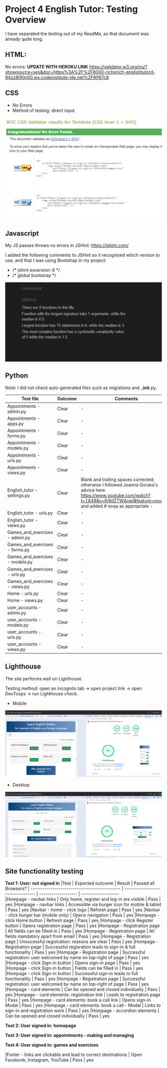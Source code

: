 # Project 4 English Tutor: Testing Overview 

I have separated the testing out of my ReadMe, as that document was already quite long.

## HTML:

No errors:  **UPDATE WITH HEROKU LINK**
https://validator.w3.org/nu/?showsource=yes&doc=https%3A%2F%2F8000-richprich-englishtutord-94zz8l90n00.ws.codeinstitute-ide.net%2F#l167c8

## CSS
- No Errors
- Method of testing: direct input

![CSS Validator](read-me_images/css-validator_no-errors.PNG)

## Javascript
My JS passes throws no errors in JSHint: https://jshint.com/

I added the following comments to JSHint so it recognised which version to use, and that I was using Bootstrap in my project: 

- /* jshint esversion: 6 */
- /* global bootstrap */

![JSHint Validator](read-me_images/jshint-feedback.PNG)

## Python

Note: I did not check auto-generated files such as migrations and ___init__.py.  

|Test file                                          | Outcome	                |  Comments              
| ---------------------------------------------	| ---------------------------------	| -------------------	  	
|Appointments - admin.py                    |  Clear      | -    |  
|Appointments - apps.py                    |   Clear      | -    |  
|Appointments - forms.py                   |  Clear      | -    |  
|Appointments - models.py                   | Clear      | -    |   
|Appointments - urls.py                   | Clear      | -    |   
|Appointments - views.py                   | Clear      | -    |  
|English_tutor - settings.py                   | Clear       | Blank and trailing spaces corrected; otherwise I followed Joanna Gorska's advice here https://www.youtube.com/watch?t=1648&v=6j9dZTW4owI&feature=youtu.be and added # noqa as appropriate -    |   
|English_tutor - urls.py                   | Clear      | -    |   
|English_tutor - views.py                   | Clear      | -    |   
|Games_and_exercises - admin.py                    | Clear       | -    |  
|Games_and_exercises - forms.py                   |   Clear     | -    |  
|Games_and_exercises - models.py                   | Clear       | -    |   
|Games_and_exercises - urls.py                   |  Clear     | -    |   
|Games_and_exercises - views.py                   |   Clear    | -    |   
|Home - urls.py                     |  Clear     | -    |   
|Home - views.py                   |   Clear    | -    | 
|user_accounts - admin.py                     |  Clear     | -    |   
|user_accounts - models.py                     |  Clear     | -    |   
|user_accounts - urls.py                     |  Clear      | -    |   
|user_accounts - views.py                   |    Clear    | -    | 

## Lighthouse 

The site performs well on Lighthouse.

Testing method: open an incognito tab -> open project link -> open DevToops -> run Lighthouse check.  

- Mobile

![Lighthouse Mobile](read-me_images/lighthouse-mobile.PNG)

- Desktop

![Lighthouse Desktop](read-me_images/lighthouse-desktop.PNG)

## Site functionality testing

**Test 1: User: not signed in**
|Test                                           | Expected outcome	                |  Result             | Passed all Browsers?
| ---------------------------------------------	| ---------------------------------	| -------------------	 | -------------------	 	
|Hompage - navbar links                  | Only home, register and log-in are visible         | Pass   |  yes
|Hompage - navbar links                  | Accessible via burger icon for mobile & tablet         | Pass   |  yes
|Navbar - home - click logo                     | Refresh page             	        | Pass    	      	| yes
|Navbar - click burger bar (mobile only)        | Opens navigation         	        | Pass    | yes
|Hompage - click Home button                    | Refresh page             	        | Pass  | yes
|Hompage - click Register button                | Opens registration page               | Pass  | yes
|Hompage - Registration page                    | All fields can be filled-in              | Pass  | yes
|Hompage - Registration page                    | All fields mandatory  apart from email             | Pass  | yes
|Hompage - Registration page                    | Unsucessful registration: reasons are clear             | Pass  | yes
|Hompage - Registration page                    | Successful regisration leads to sign-in & full functionality             | Pass  | yes
|Hompage - Registration page                    | Successful registration: user welcomed by name on top-right of page             | Pass  | yes
|Hompage - click Sign-in button                 | Opens sign-in page          | Pass   | yes
|Hompage - click Sign-in button                 | Fields can be filled in          | Pass   | yes 
|Hompage - click Sign-in button                 | Successful sign-in leads to full functionality         | Pass   | yes 
|Hompage - Registration page                    | Successful registration: user welcomed by name on top-right of page             | Pass  | yes
|Hompage - card elements                        | Can be opened and closed individually         | Pass   | yes 
|Hompage - card elements: registration link     | Leads to registration page         | Pass   | yes 
|Hompage - card elements: book a call  link     | Opens sign-in Modal         | Pass   | yes 
|Hompage - card elements: book a call - Modal   | Links to sign-in and registration work        | Pass   | yes 
|Hompage - accordion elements                   | Can be opened and closed individually          | Pass   | yes 

**Test 2: User signed in: homepage**

**Test 3: User signed in: appointments - making and managing**

**Test 4: User signed in: games and exercises**


|Footer - links are clickable and lead to correct destinations  | Open Facebook, Instagram, YouTube        | Pass   | yes 
